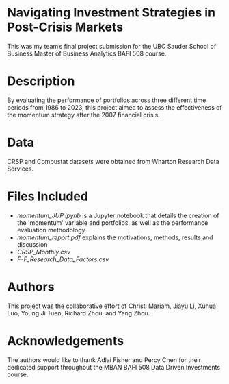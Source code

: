 # Navigating Investment Strategies in Post-Crisis Markets
This was my team’s final project submission for the UBC Sauder School of Business Master of Business Analytics BAFI 508 course. 

# Description
By evaluating the performance of portfolios across three different time periods from 1986 to 2023, this project aimed to assess the effectiveness of the momentum strategy after the 2007 financial crisis. 

# Data
CRSP and Compustat datasets were obtained from Wharton Research Data Services.

# Files Included
* _momentum_JUP.ipynb_ is a Jupyter notebook that details the creation of the 'momentum' variable and portfolios, as well as the performance evaluation methodology
* _momentum_report.pdf_ explains the motivations, methods, results and discussion
* _CRSP_Monthly.csv_
* _F-F_Research_Data_Factors.csv_ 

# Authors
This project was the collaborative effort of Christi Mariam, Jiayu Li, Xuhua Luo, Young Ji Tuen, Richard Zhou, and Yang Zhou. 

# Acknowledgements
The authors would like to thank Adlai Fisher and Percy Chen for their dedicated support throughout the MBAN BAFI 508 Data Driven Investments course. 
